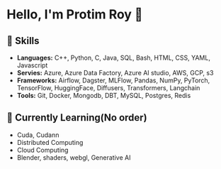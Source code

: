 # Hello, I'm Protim Roy 👋

## 🚀 Skills
- **Languages:** C++, Python, C, Java, SQL, Bash, HTML, CSS, YAML, Javascript
- **Servies:** Azure, Azure Data Factory, Azure AI studio, AWS, GCP, s3
- **Frameworks:** Airflow, Dagster, MLFlow, Pandas, NumPy, PyTorch, TensorFlow, HuggingFace, Diffusers, Transformers, Langchain
- **Tools:** Git, Docker, Mongodb, DBT, MySQL, Postgres, Redis

## 🌱 Currently Learning(No order)
- Cuda, Cudann
- Distributed Computing
- Cloud Computing
- Blender, shaders, webgl, Generative AI
